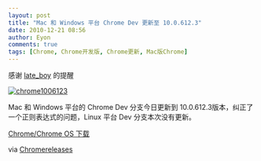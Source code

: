 ```yaml
---
layout: post
title: "Mac 和 Windows 平台 Chrome Dev 更新至 10.0.612.3"
date: 2010-12-21 08:56
author: Eyon
comments: true
tags: [Chrome, Chrome开发版, Chrome更新, Mac版Chrome]
---
```

感谢 [late_boy](http://kado.im/lateboy-chan) 的提醒

<a href="http://img.chromi.org/2010/12/chrome1006123.png">![](http://img.chromi.org/2010/12/chrome1006123.png "chrome1006123")</a>

Mac 和 Windows 平台的 Chrome Dev 分支今日更新到 10.0.612.3版本，纠正了一个正则表达式的问题，Linux 平台 Dev 分支本次没有更新。

[Chrome/Chrome OS 下载](http://www.chromi.org/chromedownload/)

via [Chromereleases](http://googlechromereleases.blogspot.com/2010/12/dev-channel-update_16.html)
